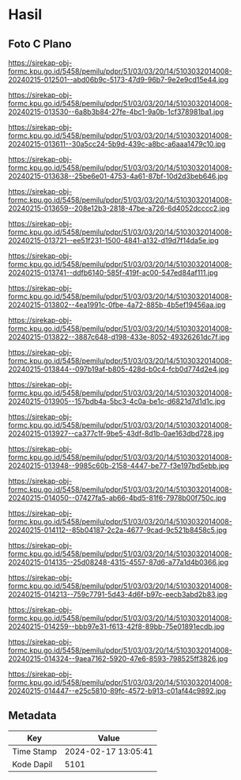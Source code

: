 # Hasil

## Foto C Plano

https://sirekap-obj-formc.kpu.go.id/5458/pemilu/pdpr/51/03/03/20/14/5103032014008-20240215-012501--abd06b9c-5173-47d9-96b7-9e2e9cd15e44.jpg

https://sirekap-obj-formc.kpu.go.id/5458/pemilu/pdpr/51/03/03/20/14/5103032014008-20240215-013530--6a8b3b84-27fe-4bc1-9a0b-1cf378981ba1.jpg

https://sirekap-obj-formc.kpu.go.id/5458/pemilu/pdpr/51/03/03/20/14/5103032014008-20240215-013611--30a5cc24-5b9d-439c-a8bc-a6aaa1479c10.jpg

https://sirekap-obj-formc.kpu.go.id/5458/pemilu/pdpr/51/03/03/20/14/5103032014008-20240215-013638--25be6e01-4753-4a61-87bf-10d2d3beb646.jpg

https://sirekap-obj-formc.kpu.go.id/5458/pemilu/pdpr/51/03/03/20/14/5103032014008-20240215-013659--208e12b3-2818-47be-a726-6d4052dcccc2.jpg

https://sirekap-obj-formc.kpu.go.id/5458/pemilu/pdpr/51/03/03/20/14/5103032014008-20240215-013721--ee51f231-1500-4841-a132-d19d7f14da5e.jpg

https://sirekap-obj-formc.kpu.go.id/5458/pemilu/pdpr/51/03/03/20/14/5103032014008-20240215-013741--ddfb6140-585f-419f-ac00-547ed84af111.jpg

https://sirekap-obj-formc.kpu.go.id/5458/pemilu/pdpr/51/03/03/20/14/5103032014008-20240215-013802--4ea1991c-0fbe-4a72-885b-4b5ef19456aa.jpg

https://sirekap-obj-formc.kpu.go.id/5458/pemilu/pdpr/51/03/03/20/14/5103032014008-20240215-013822--3887c648-d198-433e-8052-49326261dc7f.jpg

https://sirekap-obj-formc.kpu.go.id/5458/pemilu/pdpr/51/03/03/20/14/5103032014008-20240215-013844--097b19af-b805-428d-b0c4-fcb0d774d2e4.jpg

https://sirekap-obj-formc.kpu.go.id/5458/pemilu/pdpr/51/03/03/20/14/5103032014008-20240215-013905--157bdb4a-5bc3-4c0a-be1c-d6821d7d1d1c.jpg

https://sirekap-obj-formc.kpu.go.id/5458/pemilu/pdpr/51/03/03/20/14/5103032014008-20240215-013927--ca377c1f-9be5-43df-8d1b-0ae163dbd728.jpg

https://sirekap-obj-formc.kpu.go.id/5458/pemilu/pdpr/51/03/03/20/14/5103032014008-20240215-013948--9985c60b-2158-4447-be77-f3e197bd5ebb.jpg

https://sirekap-obj-formc.kpu.go.id/5458/pemilu/pdpr/51/03/03/20/14/5103032014008-20240215-014050--07427fa5-ab66-4bd5-81f6-7978b00f750c.jpg

https://sirekap-obj-formc.kpu.go.id/5458/pemilu/pdpr/51/03/03/20/14/5103032014008-20240215-014112--85b04187-2c2a-4677-9cad-9c521b8458c5.jpg

https://sirekap-obj-formc.kpu.go.id/5458/pemilu/pdpr/51/03/03/20/14/5103032014008-20240215-014135--25d08248-4315-4557-87d6-a77a1d4b0366.jpg

https://sirekap-obj-formc.kpu.go.id/5458/pemilu/pdpr/51/03/03/20/14/5103032014008-20240215-014213--759c7791-5d43-4d6f-b97c-eecb3abd2b83.jpg

https://sirekap-obj-formc.kpu.go.id/5458/pemilu/pdpr/51/03/03/20/14/5103032014008-20240215-014259--bbb97e31-f613-42f8-89bb-75e01891ecdb.jpg

https://sirekap-obj-formc.kpu.go.id/5458/pemilu/pdpr/51/03/03/20/14/5103032014008-20240215-014324--9aea7162-5920-47e6-8593-798525ff3826.jpg

https://sirekap-obj-formc.kpu.go.id/5458/pemilu/pdpr/51/03/03/20/14/5103032014008-20240215-014447--e25c5810-89fc-4572-b913-c01af44c9892.jpg


## Metadata

| Key        | Value               |
| ---------- | ------------------- |
| Time Stamp | 2024-02-17 13:05:41 |
| Kode Dapil | 5101                |



